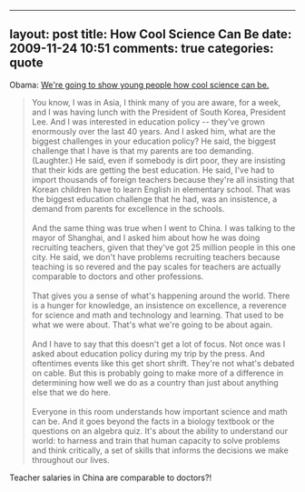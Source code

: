 
---
layout: post
title: How Cool Science Can Be
date: 2009-11-24 10:51
comments: true
categories: quote
---

Obama: [We're going to show young people how cool science can be.](http://www.whitehouse.gov/the-press-office/remarks-president-education-innovate-campaign)

> You know, I was in Asia, I think many of you are aware, for a week, and I was having lunch with the President of South Korea, President Lee.  And I was interested in education policy -- they've grown enormously over the last 40 years.  And I asked him, what are the biggest challenges in your education policy?  He said, the biggest challenge that I have is that my parents are too demanding.  (Laughter.)  He said, even if somebody is dirt poor, they are insisting that their kids are getting the best education.  He said, I've had to import thousands of foreign teachers because they're all insisting that Korean children have to learn English in elementary school.  That was the biggest education challenge that he had, was an insistence, a demand from parents for excellence in the schools. <br/><br/>And the same thing was true when I went to China.  I was talking to the mayor of Shanghai, and I asked him about how he was doing recruiting teachers, given that they've got 25 million people in this one city.  He said, we don't have problems recruiting teachers because teaching is so revered and the pay scales for teachers are actually comparable to doctors and other professions. <br/><br/>That gives you a sense of what's happening around the world.  There is a hunger for knowledge, an insistence on excellence, a reverence for science and math and technology and learning.  That used to be what we were about.  That's what we're going to be about again.<br/><br/>And I have to say that this doesn't get a lot of focus.  Not once was I asked about education policy during my trip by the press.  And oftentimes events like this get short shrift.  They're not what's debated on cable.  But this is probably going to make more of a difference in determining how well we do as a country than just about anything else that we do here.<br/><br/>Everyone in this room understands how important science and math can be.  And it goes beyond the facts in a biology textbook or the questions on an algebra quiz.  It's about the ability to understand our world:  to harness and train that human capacity to solve problems and think critically, a set of skills that informs the decisions we make throughout our lives.

Teacher salaries in China are comparable to doctors?!  


